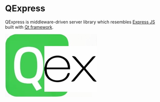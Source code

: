 # QExpress

QExpress is middleware-driven server library which resembles [Express JS](https://expressjs.com/) built with [Qt framework](https://doc.qt.io/qt-5/).

![QExpress Logo](assets/QExpressLogo.jpg)
